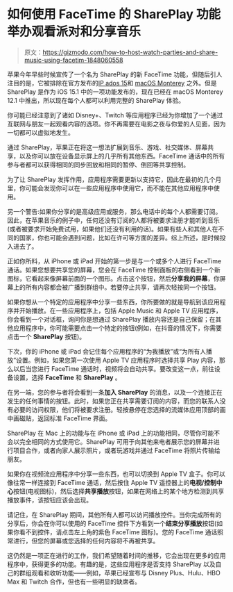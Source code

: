 # 如何使用 FaceTime 的 SharePlay 功能举办观看派对和分享音乐

> 原文：<https://gizmodo.com/how-to-host-watch-parties-and-share-music-using-facetim-1848060558>

苹果今年早些时候宣传了一个名为 SharePlay 的新 FaceTime 功能，但随后引人注目的是，它被排除在官方发布的[IP ados 15](https://gizmodo.com/apples-big-ipad-software-upgrade-is-here-what-to-try-f-1847706582)和 [macOS Monterey](https://gizmodo.com/15-things-you-can-do-in-macos-monterey-that-you-couldnt-1847686556) 之外。但是 SharePlay 是作为 iOS 15.1 中的一项功能发布的，现在已经在 macOS Monterey 12.1 中推出，所以现在每个人都可以利用完整的 SharePlay 体验。



你可能已经注意到了诸如 Disney+、Twitch 等应用程序已经为你增加了一个通过互联网与朋友一起观看内容的选项。你不再需要在电影之夜与你爱的人见面，因为一切都可以虚拟地发生。

通过 SharePlay，苹果正在将这一想法扩展到音乐、游戏、社交媒体、屏幕共享，以及你可以放在设备显示屏上的几乎所有其他东西。FaceTime 通话中的所有参与者都可以获得相同的同步回放和相同的暂停、倒回等共享控制。

为了让 SharePlay 发挥作用，应用程序需要更新以支持它，因此在最初的几个月里，你可能会发现你可以在一些应用程序中使用它，而不能在其他应用程序中使用。

另一个警告:如果你分享的是高级应用或服务，那么电话中的每个人都需要订阅。因此，在苹果音乐的例子中，任何还没有订阅的人都将被要求注册才能听到音乐(或者被要求开始免费试用，如果他们还没有利用的话)。如果有些人和其他人在不同的国家，你也可能会遇到问题，比如在许可等方面的差异。综上所述，是时候投入进去了。

正如你所料，从 iPhone 或 iPad 开始的第一步是与一个或多个人进行 FaceTime 通话。如果您想要共享您的屏幕，您会在 FaceTime 控制面板的右侧看到一个新图标，它看起来像屏幕前面的一个图形。点击这个按钮，然后**分享我的屏幕**，你屏幕上的所有内容都会被广播到群组中。若要停止共享，请再次轻按同一个按钮。

如果你想从一个特定的应用程序中分享一些东西，你所要做的就是导航到该应用程序并开始播放。在一些应用程序上，包括 Apple Music 和 Apple TV 应用程序，你会看到一个对话框，询问你是想通过 SharePlay 播放内容还是自己保留；在其他应用程序中，你可能需要点击一个特定的按钮(例如，在抖音的情况下，你需要点击一个 **SharePlay** 按钮)。

下次，你的 iPhone 或 iPad 会记住每个应用程序的“为我播放”或“为所有人播放”设置。例如，如果您第一次使用 Apple TV 应用程序时选择共享 Play 内容，那么以后当您进行 FaceTime 通话时，视频将会自动共享。要改变这一点，前往设备设置，选择 **FaceTime** 和 **SharePlay** 。

在另一端，您的参与者将会看到一条**加入 SharePlay** 的消息，以及一个连接正在发生的任何事情的按钮。此时，如果您正在共享需要订阅的内容，而您的联系人没有必要的访问权限，他们将被要求注册。轻按悬停在您选择的流媒体应用顶部的画中画磁贴，返回标准 FaceTime 界面。

SharePlay 在 Mac 上的功能与在 iPhone 或 iPad 上的功能相同，尽管你可能不会以完全相同的方式使用它。SharePlay 可用于向其他来电者展示您的屏幕并进行项目合作，或者向家人展示照片，或者玩游戏并通过 FaceTime 将照片传输给朋友。

如果你在视频流应用程序中分享一些东西，也可以切换到 Apple TV 盒子。你可以像往常一样连接到 FaceTime 通话，然后按住 Apple TV 遥控器上的**电视/控制中心**按钮(电视图标)，然后选择**共享播放**按钮，如果在网络上的某个地方检测到共享播放事件，该按钮应该会出现。

请记住，在 SharePlay 期间，其他所有人都可以访问播放控件。当你完成所有的分享后，你会在你可以使用的 FaceTime 控件下方看到一个**结束分享播放**按钮(如果你看不到控件，请点击左上角的紫色 FaceTime 图标)。您的 FaceTime 通话照常进行，但您的屏幕或您选择的任何内容将不再被共享。

这仍然是一项正在进行的工作，我们希望随着时间的推移，它会出现在更多的应用程序中，获得更多的功能。有趣的是，这些应用程序是否支持 SharePlay 以及自己的群组观看和收听功能——例如，苹果已经宣布与 Disney Plus、Hulu、HBO Max 和 Twitch 合作，但也有一些明显的缺席者。
